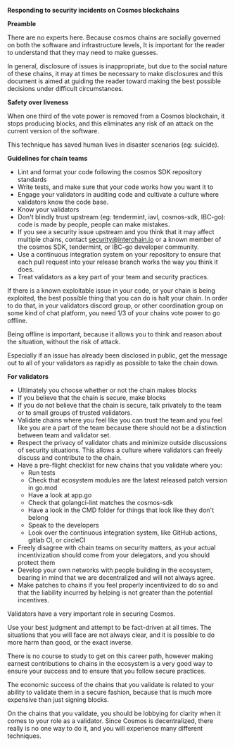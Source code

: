

**Responding to security incidents on Cosmos blockchains**

**Preamble**

There are no experts here.  Because cosmos chains are socially governed on both the software and infrastructure levels, It is important for the reader to understand that they may need to make guesses.

In general, disclosure of issues is inappropriate, but due to the social nature of these chains, it may at times be necessary to make disclosures and this document is aimed at guiding the reader toward making the best possible decisions under difficult circumstances.

**Safety over liveness**

When one third of the vote power is removed from a Cosmos blockchain, it stops producing blocks, and this eliminates any risk of an attack on the current version of the software.

This technique has saved human lives in disaster scenarios (eg: suicide).  

**Guidelines for chain teams**



* Lint and format your code following the cosmos SDK repository standards
* Write tests, and make sure that your code works how you want it to
* Engage your validators in auditing code and cultivate a culture where validators know the code base.
* Know your validators
* Don't blindly trust upstream (eg: tendermint, iavl, cosmos-sdk, IBC-go): code is made by people, people can make mistakes.  
* If you see a security issue upstream and you think that it may affect multiple chains, contact [security@interchain.io](mailto:security@interchain.io) or a known member of the cosmos SDK, tendermint, or IBC-go developer community. 
* Use a continuous integration system on your repository to ensure that each pull request into your release branch works the way you think it does.
* Treat validators as a key part of your team and security practices.

If there is a known exploitable issue in your code, or your chain is being exploited, the best possible thing that you can do is halt your chain. In order to do that, in your validators discord group, or other coordination group on some kind of chat platform, you need 1/3 of your chains vote power to go offline.  

Being offline is important, because it allows you to think and reason about the situation, without the risk of attack.

Especially if an issue has already been disclosed in public, get the message out to all of your validators as rapidly as possible to take the chain down.

**For validators**



* Ultimately you choose whether or not the chain makes blocks
* If you believe that the chain is secure, make blocks
* If you do not believe that the chain is secure, talk privately to the team or to small groups of trusted validators.
* Validate chains where you feel like you can trust the team and you feel like you are a part of the team because there should not be a distinction between team and validator set.
* Respect the privacy of validator chats and minimize outside discussions of security situations.  This allows a culture where validators can freely discuss and contribute to the chain.
* Have a pre-flight checklist for new chains that you validate where you:
    * Run tests
    * Check that ecosystem modules are the latest released patch version in go.mod
    * Have a look at app.go
    * Check that golangci-lint matches the cosmos-sdk
    * Have a look in the CMD folder for things that look like they don't belong 
    * Speak to the developers
    * Look over the continuous integration system, like GitHub actions, gitlab CI, or circleCI
* Freely disagree with chain teams on security matters, as your actual incentivization should come from your delegators, and you should protect them
* Develop your own networks with people building in the ecosystem, bearing in mind that we are decentralized and will not always agree.  
* Make patches to chains if you feel properly incentivized to do so and that the liability incurred by helping is not greater than the potential incentives.

Validators have a very important role in securing Cosmos.

Use your best judgment and attempt to be fact-driven at all times. The situations that you will face are not always clear, and it is possible to do more harm than good, or the exact inverse.

There is no course to study to get on this career path, however making earnest contributions to chains in the ecosystem is a very good way to ensure your success and to ensure that you follow secure practices.

The economic success of the chains that you validate is related to your ability to validate them in a secure fashion, because that is much more expensive than just signing blocks.

On the chains that you validate, you should be lobbying for clarity when it comes to your role as a validator.  Since Cosmos is decentralized, there really is no one way to do it, and you will experience many different techniques.
